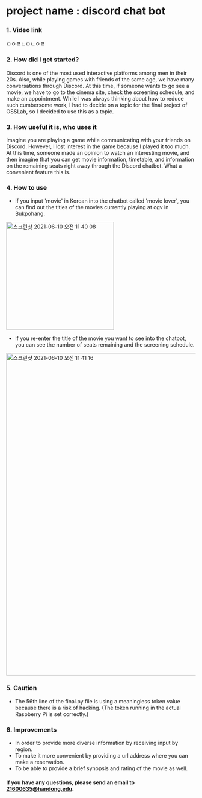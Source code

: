 # project name : discord chat bot

### 1. Video link
ㅁㅇㄹㄴㅁㄴㅇㄹ

### 2. How did I get started?
Discord is one of the most used interactive platforms among men in their 20s. Also, while playing games with friends of the same age, we have many conversations through Discord. At this time, if someone wants to go see a movie, we have to go to the cinema site, check the screening schedule, and make an appointment. While I was always thinking about how to reduce such cumbersome work, I had to decide on a topic for the final project of OSSLab, so I decided to use this as a topic.

### 3. How useful it is, who uses it
Imagine you are playing a game while communicating with your friends on Discord. However, I lost interest in the game because I played it too much. At this time, someone made an opinion to watch an interesting movie, and then imagine that you can get movie information, timetable, and information on the remaining seats right away through the Discord chatbot. What a convenient feature this is.

### 4. How to use
+ If you input 'movie' in Korean into the chatbot called 'movie lover', you can find out the titles of the movies currently playing at cgv in Bukpohang.
<img width="286" alt="스크린샷 2021-06-10 오전 11 40 08" src="https://user-images.githubusercontent.com/70479118/121456180-a00d1000-c9e0-11eb-9fba-e3531793655f.png">

+ If you re-enter the title of the movie you want to see into the chatbot, you can see the number of seats remaining and the screening schedule.
<img width="856" alt="스크린샷 2021-06-10 오전 11 41 16" src="https://user-images.githubusercontent.com/70479118/121456274-c632b000-c9e0-11eb-91da-135e185a1fdd.png">


### 5. Caution
+ The 56th line of the final.py file is using a meaningless token value because there is a risk of hacking. (The token running in the actual Raspberry Pi is set correctly.)

### 6. Improvements
+ In order to provide more diverse information by receiving input by region.
+ To make it more convenient by providing a url address where you can make a reservation.
+ To be able to provide a brief synopsis and rating of the movie as well.

#### If you have any questions, please send an email to 21600635@handong.edu.
